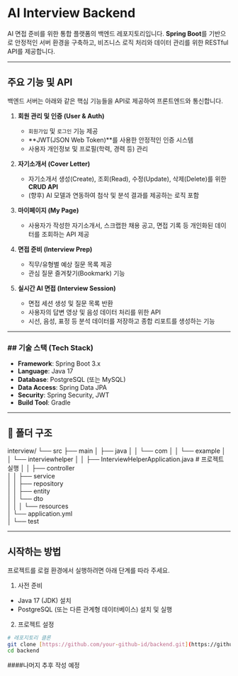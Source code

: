 # AI Interview Backend

AI 면접 준비를 위한 통합 플랫폼의 백엔드 레포지토리입니다. **Spring Boot**를 기반으로 안정적인 서버 환경을 구축하고, 비즈니스 로직 처리와 데이터 관리를 위한 RESTful API를 제공합니다.

---

## 주요 기능 및 API

백엔드 서버는 아래와 같은 핵심 기능들을 API로 제공하여 프론트엔드와 통신합니다.

1.  **회원 관리 및 인증 (User & Auth)**
    * `회원가입` 및 `로그인` 기능 제공
    * **JWT(JSON Web Token)**를 사용한 안정적인 인증 시스템
    * 사용자 개인정보 및 프로필(학력, 경력 등) 관리

2.  **자기소개서 (Cover Letter)**
    * 자기소개서 생성(Create), 조회(Read), 수정(Update), 삭제(Delete)를 위한 **CRUD API**
    * (향후) AI 모델과 연동하여 첨삭 및 분석 결과를 제공하는 로직 포함

3.  **마이페이지 (My Page)**
    * 사용자가 작성한 자기소개서, 스크랩한 채용 공고, 면접 기록 등 개인화된 데이터를 조회하는 API 제공

4.  **면접 준비 (Interview Prep)**
    * 직무/유형별 예상 질문 목록 제공
    * 관심 질문 즐겨찾기(Bookmark) 기능

5.  **실시간 AI 면접 (Interview Session)**
    * 면접 세션 생성 및 질문 목록 반환
    * 사용자의 답변 영상 및 음성 데이터 처리를 위한 API
    * 시선, 음성, 표정 등 분석 데이터를 저장하고 종합 리포트를 생성하는 기능

---

### ## 기술 스택 (Tech Stack)

* **Framework**: Spring Boot 3.x
* **Language**: Java 17
* **Database**: PostgreSQL (또는 MySQL)
* **Data Access**: Spring Data JPA
* **Security**: Spring Security, JWT
* **Build Tool**: Gradle

---

## 📂 폴더 구조

interview/
└── src
    ├── main
    │   ├── java 
    │   │   └── com
    │   │       └── example
    │   │           └── interviewhelper
    │   │               ├── InterviewHelperApplication.java  # 프로젝트 실행
    │   │               ├── controller    
    │   │               ├── service     
    │   │               ├── repository  
    │   │               ├── entity      
    │   │               └── dto           
    │   │
    │   └── resources                  
    │       └── application.yml         
    │
    └── test        

---

## 시작하는 방법

프로젝트를 로컬 환경에서 실행하려면 아래 단계를 따라 주세요.

1. 사전 준비
* Java 17 (JDK) 설치
* PostgreSQL (또는 다른 관계형 데이터베이스) 설치 및 실행

2. 프로젝트 설정
```bash
# 레포지토리 클론
git clone [https://github.com/your-github-id/backend.git](https://github.com/your-github-id/backend.git)
cd backend
```
####나머지 추후 작성 예정
